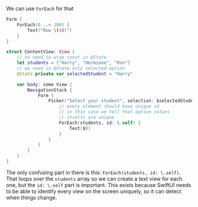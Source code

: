 We can use `ForEach` for that
```swift
Form {
    ForEach(0 ..< 100) {
        Text("Row \($0)")
    }
}
```

```swift
struct ContentView: View {
	// no need to wrap const in @State
    let students = ["Harry", "Hermione", "Ron"]
    // we need in @State only selected option
    @State private var selectedStudent = "Harry"

    var body: some View {
        NavigationStack {
            Form {
                Picker("Select your student", selection: $selectedStudent) {
	                // every element should have unique id
	                // in this case we tell that option values
	                // itselfs are unique
                    ForEach(students, id: \.self) {
                        Text($0)
                    }
                }
            }
        }
    }
}
```

The only confusing part in there is this: `ForEach(students, id: \.self)`. That loops over the `students` array so we can create a text view for each one, but the `id: \.self` part is important. This exists because SwiftUI needs to be able to identify every view on the screen uniquely, so it can detect when things change.
